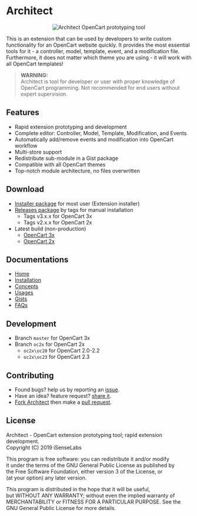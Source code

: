 
# Architect

<p align="center">
  <img src="https://raw.githubusercontent.com/wiki/iSenseLabs/architect/img/architect_opencart.jpg" alt="Architect OpenCart prototyping tool">
</p>

This is an extension that can be used by developers to write custom functionality for an OpenCart website quickly. It provides the most essential tools for it - a controller, model, template, event, and a modification file. Furthermore, it does not matter which theme you are using - it will work with all OpenCart templates!

> **WARNING:**<br/>Architect is tool for developer or user with proper knowledge of OpenCart programming. Not recommended for end users without expert supervision.

## Features

- Rapid extension prototyping and development
- Complete editor: Controller, Model, Template, Modification, and Events
- Automatically add/remove events and modification into OpenCart workflow
- Multi-store support
- Redistribute sub-module in a Gist package
- Compatible with all OpenCart themes
- Top-notch module architecture, no files overwritten

## Download

* [Installer package](https://isenselabs.com/products/view/architect-customize-your-opencart-on-the-go) for most user (Extension installer)
* [Releases package](https://github.com/iSenseLabs/architect/releases) by tags for manual installation
  * Tags v3.x.x for OpenCart 3x
  * Tags v2.x.x for OpenCart 2x
* Latest build (non-production)
  * [OpenCart 3x](https://github.com/iSenseLabs/architect/archive/master.zip)
  * [OpenCart 2x](https://github.com/iSenseLabs/architect/archive/oc2x.zip)

## Documentations

* [Home](https://github.com/iSenseLabs/architect/wiki)
* [Installation](https://github.com/iSenseLabs/architect/wiki/Installation)
* [Concepts](https://github.com/iSenseLabs/architect/wiki/Concepts)
* [Usages](https://github.com/iSenseLabs/architect/wiki/Usages)
* [Gists](https://github.com/iSenseLabs/architect/wiki/Gists)
* [FAQs](https://github.com/iSenseLabs/architect/wiki/FAQs)

## Development

* Branch `master` for OpenCart 3x
* Branch `oc2x` for OpenCart 2x
  * `oc2x\oc20` for OpenCart 2.0-2.2
  * `oc2x\oc23` for OpenCart 2.3

## Contributing

* Found bugs? help us by reporting an [issue](https://github.com/iSenseLabs/architect/issues/new?template=bug_report.md&title=%5BBUG%5D).
* Have an idea? feature request? [share it](https://github.com/iSenseLabs/architect/issues/new?template=have-an-idea-.md&title=%5BIDEA%5D).
* [Fork Architect](https://github.com/iSenseLabs/architect/fork) then make a [pull request](https://github.com/iSenseLabs/architect/pulls).

## License

Architect - OpenCart extension prototyping tool; rapid extension development.  
Copyright (C) 2019 iSenseLabs

This program is free software: you can redistribute it and/or modify  
it under the terms of the GNU General Public License as published by  
the Free Software Foundation, either version 3 of the License, or  
(at your option) any later version.

This program is distributed in the hope that it will be useful,  
but WITHOUT ANY WARRANTY; without even the implied warranty of  
MERCHANTABILITY or FITNESS FOR A PARTICULAR PURPOSE.  See the  
GNU General Public License for more details.

